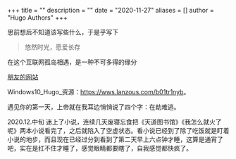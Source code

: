 +++
title = ""
description = ""
date = "2020-11-27"
aliases = []
author = "Hugo Authors"
+++

思前想后不知道该写些什么，于是乎写下

> 悠然时光，愿爱长存

在这个互联网孤岛相遇，是一种不可多得的缘分

[朋友的网站](https://jueding.top/)

Windows10_Hugo_资源：<https://wws.lanzous.com/b01tr1nyb>。  

遇见你的第一天，上帝就在我耳边悄悄说了四个字：在劫难逃。

2020.12.中旬 迷上了小说，连续几天废寝忘食把《天道图书馆》《我怎么就火了呢》两本小说看完了，之后就陷入了空虚状态。看小说已经到了除了吃饭就是盯着小说的地步，而且现在已经过分到看到了第二天早上六点钟才睡，这算是通宵了吧，实在是扛不住才睡了，感觉眼睛都要瞎了，自我感觉都快疯了。